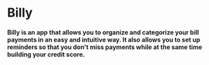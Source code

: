 # Billy

#### Billy is an app that allows you to organize and categorize your bill payments in an easy and intuitive way. It also allows you to set up reminders so that you don't miss payments while at the same time building your credit score.
